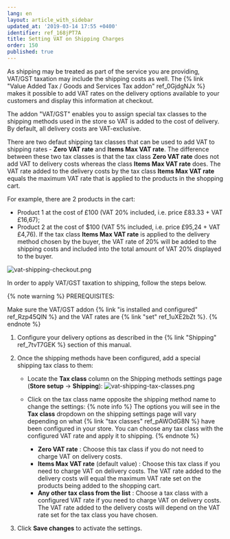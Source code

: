 ```yaml
---
lang: en
layout: article_with_sidebar
updated_at: '2019-03-14 17:55 +0400'
identifier: ref_168jPT7A
title: Setting VAT on Shipping Charges
order: 150
published: true
---
```

As shipping may be treated as part of the service you are providing, VAT/GST taxation may include the shipping costs as well. The {% link "Value Added Tax / Goods and Services Tax  addon" ref_0GjdgNJx %} makes it possible to add VAT rates on the delivery options available to your customers and display this information at checkout.

The addon "VAT/GST" enables you to assign special tax classes to the shipping methods used in the store so VAT is added to the cost of delivery. By default, all delivery costs are VAT-exclusive.

There are two defaut shipping tax classes that can be used to add VAT to shipping rates - **Zero VAT rate** and **Items Max VAT rate**. The difference between these two tax classes is that the tax class **Zero VAT rate** does not add VAT to delivery costs whereas the class **Items Max VAT rate** does. The VAT rate added to the delivery costs by the tax class **Items Max VAT rate** equals the maximum VAT rate that is applied to the products in the shopping cart. 

For example, there are 2 products in the cart:
   * Product 1 at the cost of £100 (VAT 20% included, i.e. price £83.33 + VAT £16,67); 
   * Product 2 at the cost of $100 (VAT 5% included, i.e. price £95,24 + VAT £4,76). 
If the tax class **Items Max VAT rate** is applied to the delivery method chosen by the buyer, the VAT rate of 20% will be added to the shipping costs and included into the total amount of VAT 20% displayed to the buyer.

![vat-shipping-checkout.png]({{site.baseurl}}/attachments/ref_168jPT7A/vat-shipping-checkout.png)

In order to apply VAT/GST taxation to shipping, follow the steps below.

{% note warning %}
PREREQUISITES:

Make sure the VAT/GST addon {% link "is installed and configured" ref_Rzp45QlN %} and the VAT rates are {% link "set" ref_1uXE2bZt %}.
{% endnote %}

1. Configure your delivery options as described in the {% link "Shipping" ref_7tvT7GEK %} section of this manual.

2. Once the shipping methods have been configured, add a special shipping tax class to them:
   * Locate the **Tax class** column on the Shipping methods settings page (**Store setup** -> **Shipping**):
     ![vat-shipping-tax-classes.png]({{site.baseurl}}/attachments/ref_168jPT7A/vat-shipping-tax-classes.png)

   * Click on the tax class name opposite the shipping method name to change the settings:
     {% note info %}
     The options you will see in the **Tax class** dropdown on the shipping settings page will vary depending on what {% link "tax classes" ref_pAWOdG8N %} have been configured in your store. 
     You can choose any tax class with the configured VAT rate and apply it to shipping.
     {% endnote %}
       
     * **Zero VAT rate** : Choose this tax class if you do not need to charge VAT on delivery costs.
     * **Items Max VAT rate** (default value) : Choose this tax class if you need to charge VAT on delivery costs. The VAT rate added to the delivery costs will equal the maximum VAT rate set on the products being added to the shopping cart. 
     *  **Any other tax class from the list** : Choose a tax class with a configured VAT rate if you need to charge VAT on delivery costs. The VAT rate added to the delivery costs will depend on the VAT rate set for the tax class you have chosen. 
       
3. Click **Save changes** to activate the settings.
